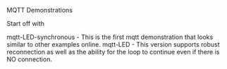 

MQTT Demonstrations

Start off with

mqtt-LED-synchronous        - This is the first mqtt demonstration that looks similar to other examples online.
mqtt-LED 					- This version supports robust reconnection as well as the ability for the loop to continue even if there is NO connection.

